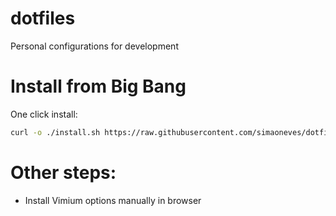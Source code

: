 dotfiles
========
Personal configurations for development

Install from Big Bang
=====================
One click install:
```bash
curl -o ./install.sh https://raw.githubusercontent.com/simaoneves/dotfiles/master/install.sh && source ./install.sh
```

Other steps:
============
- Install Vimium options manually in browser

